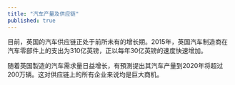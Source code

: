 ```yaml
---
title: "汽车产量及供应链"
published: true
---
```


目前，英国的汽车供应链正处于前所未有的增长期。2015年，英国汽车制造商在汽车零部件上的支出为310亿英镑，正以每年30亿英镑的速度快速增加。

随着英国製造的汽车需求量日益增长，有預測提出其汽车产量到2020年将超过200万辆。这对供应链上的所有企业来说均是巨大商机。
